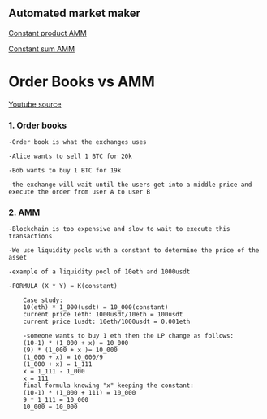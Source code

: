 ## Automated market maker

[Constant product AMM](./CPAMM.md)

[Constant sum AMM](./CSAMM.md)

# Order Books vs AMM

[Youtube source](https://www.youtube.com/watch?v=Ui1TBPdnEJU)

### 1. Order books

    -Order book is what the exchanges uses

    -Alice wants to sell 1 BTC for 20k

    -Bob wants to buy 1 BTC for 19k

    -the exchange will wait until the users get into a middle price and execute the order from user A to user B

### 2. AMM

    -Blockchain is too expensive and slow to wait to execute this transactions

    -We use liquidity pools with a constant to determine the price of the asset

    -example of a liquidity pool of 10eth and 1000usdt

    -FORMULA (X * Y) = K(constant)

        Case study:
        10(eth) * 1_000(usdt) = 10_000(constant)
        current price 1eth: 1000usdt/10eth = 100usdt
        current price 1usdt: 10eth/1000usdt = 0.001eth

        -someone wants to buy 1 eth then the LP change as follows:
        (10-1) * (1_000 + x) = 10_000
        (9) * (1_000 + x )= 10_000
        (1_000 + x) = 10_000/9
        (1_000 + x) = 1_111
        x = 1_111 - 1_000
        x = 111
        final formula knowing "x" keeping the constant:
        (10-1) * (1_000 + 111) = 10_000
        9 * 1_111 = 10_000
        10_000 = 10_000
